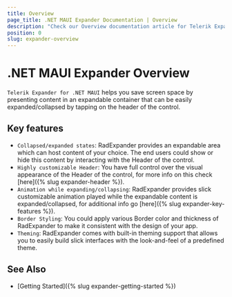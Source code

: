 ```yaml
---
title: Overview
page_title: .NET MAUI Expander Documentation | Overview
description: "Check our Overview documentation article for Telerik Expander for .NET MAUI control."
position: 0
slug: expander-overview
---
```


# .NET MAUI Expander Overview

`Telerik Expander for .NET MAUI` helps you save screen space by presenting content in an expandable container that can be easily expanded/collapsed by tapping on the header of the control.

## Key features

* `Collapsed/expanded states`: RadExpander provides an expandable area which can host content of your choice. The end users could show or hide this content by interacting with the Header of the control.
* `Highly customizable Header`: You have full control over the visual appearance of the Header of the control, for more info on this check [here]({% slug expander-header %}).
* `Animation while expanding/collapsing`: RadExpander provides slick customizable animation played while the expandable content is expanded/collapsed, for additional info go [here]({% slug expander-key-features %}).
* `Border Styling`: You could apply various Border color and thickness of RadExpander to make it consistent with the design of your app.
* `Theming`: RadExpander comes with built-in theming support that allows you to easily build slick interfaces with the look-and-feel of a predefined theme.

## See Also

- [Getting Started]({% slug expander-getting-started %})